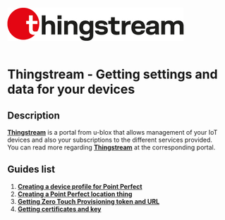 ![Thingstream](./../media/shared/logos/thingstream_logo.jpg)
<br>
<br>
# Thingstream - Getting settings and data for your devices

## Description 
**[Thingstream](https://www.u-blox.com/en/product/thingstream)** is a portal from u-blox that allows management of your IoT devices and also your subscriptions to the different services provided.\
You can read more regarding **[Thingstream](https://www.u-blox.com/en/product/thingstream)** at the corresponding portal.

## Guides list
1. **[Creating a device profile for Point Perfect](./README_thingstream_create_profile.md)**
2. **[Creating a Point Perfect location thing](./README_thingstream_create_locthing.md)**
3. **[Getting Zero Touch Provisioning token and URL](./README_thingstream_ztp.md)**
4. **[Getting certificates and key](./README_thingstream_certificates.md)**